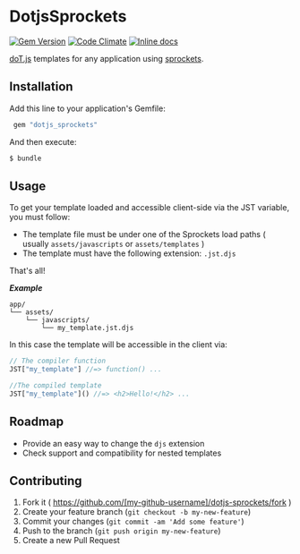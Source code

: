 # DotjsSprockets

[![Gem Version](https://badge.fury.io/rb/dotjs_sprockets.svg)](http://badge.fury.io/rb/dotjs_sprockets)
[![Code Climate](https://codeclimate.com/github/roperzh/dotjs_sprockets.png)](https://codeclimate.com/github/roperzh/dotjs_sprockets)
[![Inline docs](http://inch-ci.org/github/roperzh/dotjs_sprockets.png?branch=master)](http://inch-ci.org/github/roperzh/dotjs_sprockets)

[doT.js](https://github.com/olado/doT) templates for any application using [sprockets](https://github.com/sstephenson/sprockets).

## Installation

Add this line to your application's Gemfile:

```ruby
 gem "dotjs_sprockets"
```

And then execute:

```bash
$ bundle
```

## Usage

To get your template loaded and accessible client-side via the JST variable, you must follow:

- The template file must be under one of the Sprockets load paths ( usually `assets/javascripts` or `assets/templates` )
- The template must have the following extension: `.jst.djs`

That's all!

***Example***

```
app/
└── assets/
    └── javascripts/
        └── my_template.jst.djs
```

In this case the template will be accessible in the client via:

```javascript
// The compiler function
JST["my_template"] //=> function() ...

//The compiled template
JST["my_template"]() //=> <h2>Hello!</h2> ...
```

## Roadmap

- Provide an easy way to change the `djs` extension
- Check support and compatibility for nested templates

## Contributing

1. Fork it ( https://github.com/[my-github-username]/dotjs-sprockets/fork )
2. Create your feature branch (`git checkout -b my-new-feature`)
3. Commit your changes (`git commit -am 'Add some feature'`)
4. Push to the branch (`git push origin my-new-feature`)
5. Create a new Pull Request
